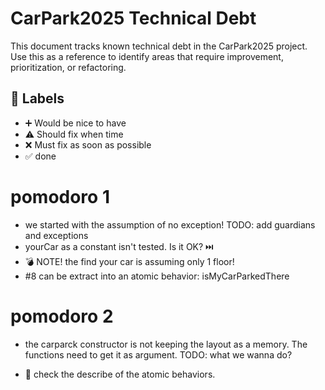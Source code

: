 # CarPark2025 Technical Debt

This document tracks known technical debt in the CarPark2025 project. Use this as a reference to identify areas that require improvement, prioritization, or refactoring.

## :bookmark: Labels

- :heavy_plus_sign: Would be nice to have
- :warning: Should fix when time
- :x: Must fix as soon as possible
- :white_check_mark: done

# pomodoro 1

- we started with the assumption of no exception!
  TODO: add guardians and exceptions
- yourCar as a constant isn't tested. Is it OK? ⏭️
- 💣 NOTE! the find your car is assuming only 1 floor!
- #8 can be extract into an atomic behavior: isMyCarParkedThere

# pomodoro 2

- the carparck constructor is not keeping the layout as a memory. The functions need to get it as argument.
  TODO: what we wanna do?

- 📝 check the describe of the atomic behaviors.
